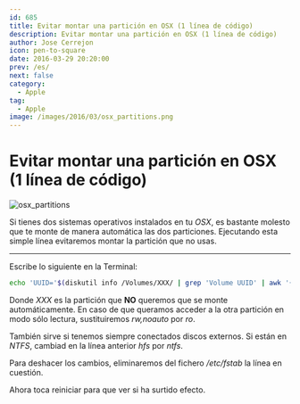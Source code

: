 ```yaml
---
id: 685
title: Evitar montar una partición en OSX (1 línea de código)
description: Evitar montar una partición en OSX (1 línea de código)
author: Jose Cerrejon
icon: pen-to-square
date: 2016-03-29 20:20:00
prev: /es/
next: false
category:
  - Apple
tag:
  - Apple
image: /images/2016/03/osx_partitions.png
---
```


# Evitar montar una partición en OSX (1 línea de código)

![osx_partitions](/images/2016/03/osx_partitions.png)

Si tienes dos sistemas operativos instalados en tu *OSX*, es bastante molesto que te monte de manera automática las dos particiones. Ejecutando esta simple línea evitaremos montar la partición que no usas.

- - -
Escribe lo siguiente en la Terminal:

```bash
echo 'UUID='$(diskutil info /Volumes/XXX/ | grep 'Volume UUID' | awk '{ print $3 }') 'none hfs rw,noauto' | sudo tee -a /etc/fstab
```

Donde *XXX* es la partición que **NO** queremos que se monte automáticamente. En caso de que queramos acceder a la otra partición en modo sólo lectura, sustituiremos *rw,noauto* por *ro*.

También sirve si tenemos siempre conectados discos externos. Si están en *NTFS*, cambiad en la línea anterior *hfs* por *ntfs*.

Para deshacer los cambios, eliminaremos del fichero */etc/fstab* la línea en cuestión.

Ahora toca reiniciar para que ver si ha surtido efecto.
